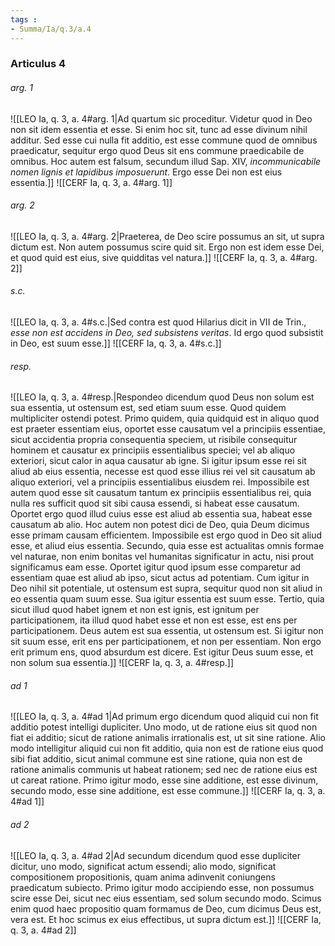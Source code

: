```yaml
---
tags : 
- Summa/Ia/q.3/a.4
---
```


### Articulus 4

###### arg. 1
![[LEO Ia, q. 3, a. 4#arg. 1|Ad quartum sic proceditur. Videtur quod in Deo non sit idem essentia et esse. Si enim hoc sit, tunc ad esse divinum nihil additur. Sed esse cui nulla fit additio, est esse commune quod de omnibus praedicatur, sequitur ergo quod Deus sit ens commune praedicabile de omnibus. Hoc autem est falsum, secundum illud Sap. XIV, *incommunicabile nomen lignis et lapidibus imposuerunt*. Ergo esse Dei non est eius essentia.]]
![[CERF Ia, q. 3, a. 4#arg. 1]]

###### arg. 2
![[LEO Ia, q. 3, a. 4#arg. 2|Praeterea, de Deo scire possumus an sit, ut supra dictum est. Non autem possumus scire quid sit. Ergo non est idem esse Dei, et quod quid est eius, sive quidditas vel natura.]]
![[CERF Ia, q. 3, a. 4#arg. 2]]

###### s.c.
![[LEO Ia, q. 3, a. 4#s.c.|Sed contra est quod Hilarius dicit in VII de Trin., *esse non est accidens in Deo, sed subsistens veritas*. Id ergo quod subsistit in Deo, est suum esse.]]
![[CERF Ia, q. 3, a. 4#s.c.]]

###### resp.
![[LEO Ia, q. 3, a. 4#resp.|Respondeo dicendum quod Deus non solum est sua essentia, ut ostensum est, sed etiam suum esse. Quod quidem multipliciter ostendi potest. Primo quidem, quia quidquid est in aliquo quod est praeter essentiam eius, oportet esse causatum vel a principiis essentiae, sicut accidentia propria consequentia speciem, ut risibile consequitur hominem et causatur ex principiis essentialibus speciei; vel ab aliquo exteriori, sicut calor in aqua causatur ab igne. Si igitur ipsum esse rei sit aliud ab eius essentia, necesse est quod esse illius rei vel sit causatum ab aliquo exteriori, vel a principiis essentialibus eiusdem rei. Impossibile est autem quod esse sit causatum tantum ex principiis essentialibus rei, quia nulla res sufficit quod sit sibi causa essendi, si habeat esse causatum. Oportet ergo quod illud cuius esse est aliud ab essentia sua, habeat esse causatum ab alio. Hoc autem non potest dici de Deo, quia Deum dicimus esse primam causam efficientem. Impossibile est ergo quod in Deo sit aliud esse, et aliud eius essentia. Secundo, quia esse est actualitas omnis formae vel naturae, non enim bonitas vel humanitas significatur in actu, nisi prout significamus eam esse. Oportet igitur quod ipsum esse comparetur ad essentiam quae est aliud ab ipso, sicut actus ad potentiam. Cum igitur in Deo nihil sit potentiale, ut ostensum est supra, sequitur quod non sit aliud in eo essentia quam suum esse. Sua igitur essentia est suum esse. Tertio, quia sicut illud quod habet ignem et non est ignis, est ignitum per participationem, ita illud quod habet esse et non est esse, est ens per participationem. Deus autem est sua essentia, ut ostensum est. Si igitur non sit suum esse, erit ens per participationem, et non per essentiam. Non ergo erit primum ens, quod absurdum est dicere. Est igitur Deus suum esse, et non solum sua essentia.]]
![[CERF Ia, q. 3, a. 4#resp.]]

###### ad 1
![[LEO Ia, q. 3, a. 4#ad 1|Ad primum ergo dicendum quod aliquid cui non fit additio potest intelligi dupliciter. Uno modo, ut de ratione eius sit quod non fiat ei additio; sicut de ratione animalis irrationalis est, ut sit sine ratione. Alio modo intelligitur aliquid cui non fit additio, quia non est de ratione eius quod sibi fiat additio, sicut animal commune est sine ratione, quia non est de ratione animalis communis ut habeat rationem; sed nec de ratione eius est ut careat ratione. Primo igitur modo, esse sine additione, est esse divinum, secundo modo, esse sine additione, est esse commune.]]
![[CERF Ia, q. 3, a. 4#ad 1]]

###### ad 2
![[LEO Ia, q. 3, a. 4#ad 2|Ad secundum dicendum quod esse dupliciter dicitur, uno modo, significat actum essendi; alio modo, significat compositionem propositionis, quam anima adinvenit coniungens praedicatum subiecto. Primo igitur modo accipiendo esse, non possumus scire esse Dei, sicut nec eius essentiam, sed solum secundo modo. Scimus enim quod haec propositio quam formamus de Deo, cum dicimus Deus est, vera est. Et hoc scimus ex eius effectibus, ut supra dictum est.]]
![[CERF Ia, q. 3, a. 4#ad 2]]

